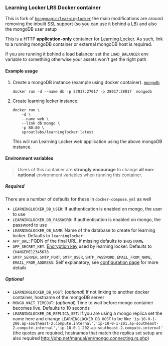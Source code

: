 ### Learning Locker LRS Docker container
This is fork of [`hongymagic/learninglocker`](https://gitlab.com/hongymagic/learninglocker) the main modifications are around removing the inbuilt SSL support (so you can use it behind a LB) and also the mongoDB user setup

This is a HTTP **application-only** container for [Learning Locker](http://learninglocker.net).
As such, link to a running mongoDB container or external mongoDB host is required.

If you are running it behind a load balancer set the `LOAD_BALANCER` env variable to something otherwise your assets won't get the right path

#### Example usage

1. Create a mongoDB instance (example using docker container). [`mongodb`](https://hub.docker.com/_/mongodb/)

	```
	docker run -d --name db -p 27017:27017 -p 28017:28017  mongodb
	```

2. Create learning locker instance:

	```
	docker run \
		-d \
		--name web \
		--link db:mongo \
		-p 80:80 \
		sproutlabs/learninglocker:latest
	```

	This will run Learning Locker web application using the above mongoDB instance.

#### Environment variables

> Users of this container are **strongly encourage** to change **all non-optional** environment variables when running this container.

##### Required
There are a number of defaults for these in `docker-compose.yml` as well
- `LEARNINGLOCKER_DB_USER`: If authentication is enabled on mongo, the user to use
- `LEARNINGLOCKER_DB_PASSWORD`: If authentication is enabled on mongo, the password to use
- `LEARNINGLOCKER_DB_NAME`: Name of the database to create for learning locker. Defaults to `learninglocker`
- `APP_URL`: FQDN of the final URL, if missing defaults to `$HOSTNAME`
- `APP_SECRET_KEY`: [Encryption key](http://docs.learninglocker.net/installation/#configuration) used by learning locker. Defaults to `CHANGEME12345678`
- `SMTP_SERVER`, `SMTP_PORT`, `SMTP_USER`, `SMTP_PASSWORD`, `EMAIL_FROM_NAME`, `EMAIL_FROM_ADDRESS`: Self explanatory, see [configuration page](http://docs.learninglocker.net/installation/#configuration) for more details

##### Optional

- `LEARNINGLOCKER_DB_HOST`: (_optional_) If not linking to another docker container, hostname of the mongoDB server
- `MONGO_WAIT_TIMEOUT`: (_optional_) Time to wait before mongo container becomes live. Defaults to 10 seconds
- `LEARNINGLOCKER_DB_REPLICA_SET`: If you are using a mongo replica set the name here and change `LEARNINGLOCKER_DB_HOST` to be like `'ip-10-0-1-200.ap-southeast-2.compute.internal','ip-10-0-1-201.ap-southeast-2.compute.internal','ip-10-0-1-202.ap-southeast-2.compute.internal'` (the quotes are required, hostnames that match the replica set setup are also required http://php.net/manual/en/mongo.connecting.rs.php)
